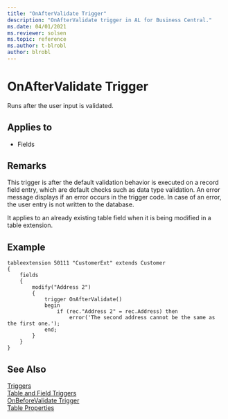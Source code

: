 ```yaml
---
title: "OnAfterValidate Trigger"
description: "OnAfterValidate trigger in AL for Business Central."
ms.date: 04/01/2021
ms.reviewer: solsen
ms.topic: reference
ms.author: t-blrobl
author: blrobl
---
```


# OnAfterValidate Trigger

Runs after the user input is validated. 

## Applies to  

- Fields  
  
## Remarks  

This trigger is after the default validation behavior is executed on a record field entry, which are default checks such as data type validation. An error message displays if an error occurs in the trigger code. In case of an error, the user entry is not written to the database.  

It applies to an already existing table field when it is being modified in a table extension. 

## Example

```AL
tableextension 50111 "CustomerExt" extends Customer
{
    fields
    {
        modify("Address 2")
        {
            trigger OnAfterValidate()
            begin
                if (rec."Address 2" = rec.Address) then
                    error('The second address cannot be the same as the first one.');
            end;
        }
    }
}    
```

## See Also

[Triggers](devenv-triggers.md)  
[Table and Field Triggers](devenv-table-and-field-triggers.md)  
[OnBeforeValidate Trigger](devenv-onbeforevalidate-fields-trigger.md)  
[Table Properties](../properties/devenv-table-properties.md)   